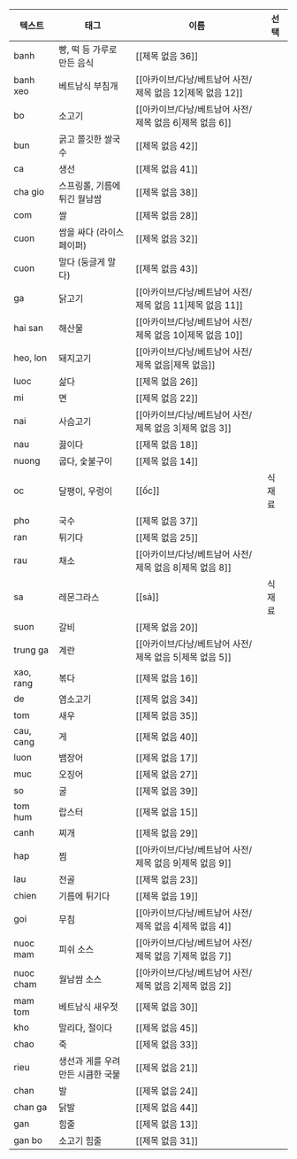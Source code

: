 |텍스트|태그|이름|선택|
|---|---|---|---|
|banh|빵, 떡 등 가루로 만든 음식|[[제목 없음 36]]||
|banh xeo|베트남식 부침개|[[아카이브/다낭/베트남어 사전/제목 없음 12\|제목 없음 12]]||
|bo|소고기|[[아카이브/다낭/베트남어 사전/제목 없음 6\|제목 없음 6]]||
|bun|굵고 쫄깃한 쌀국수|[[제목 없음 42]]||
|ca|생선|[[제목 없음 41]]||
|cha gio|스프링롤, 기름에 튀긴 월남쌈|[[제목 없음 38]]||
|com|쌀|[[제목 없음 28]]||
|cuon|쌈을 싸다 (라이스페이퍼)|[[제목 없음 32]]||
|cuon|말다 (둥글게 말다)|[[제목 없음 43]]||
|ga|닭고기|[[아카이브/다낭/베트남어 사전/제목 없음 11\|제목 없음 11]]||
|hai san|해산물|[[아카이브/다낭/베트남어 사전/제목 없음 10\|제목 없음 10]]||
|heo, lon|돼지고기|[[아카이브/다낭/베트남어 사전/제목 없음\|제목 없음]]||
|luoc|삶다|[[제목 없음 26]]||
|mi|면|[[제목 없음 22]]||
|nai|사슴고기|[[아카이브/다낭/베트남어 사전/제목 없음 3\|제목 없음 3]]||
|nau|끓이다|[[제목 없음 18]]||
|nuong|굽다, 숯불구이|[[제목 없음 14]]||
|oc|달팽이, 우렁이|[[ốc]]|식재료|
|pho|국수|[[제목 없음 37]]||
|ran|튀기다|[[제목 없음 25]]||
|rau|채소|[[아카이브/다낭/베트남어 사전/제목 없음 8\|제목 없음 8]]||
|sa|레몬그라스|[[sả]]|식재료|
|suon|갈비|[[제목 없음 20]]||
|trung ga|계란|[[아카이브/다낭/베트남어 사전/제목 없음 5\|제목 없음 5]]||
|xao, rang|볶다|[[제목 없음 16]]||
|de|염소고기|[[제목 없음 34]]||
|tom|새우|[[제목 없음 35]]||
|cau, cang|게|[[제목 없음 40]]||
|luon|뱀장어|[[제목 없음 17]]||
|muc|오징어|[[제목 없음 27]]||
|so|굴|[[제목 없음 39]]||
|tom hum|랍스터|[[제목 없음 15]]||
|canh|찌개|[[제목 없음 29]]||
|hap|찜|[[아카이브/다낭/베트남어 사전/제목 없음 9\|제목 없음 9]]||
|lau|전골|[[제목 없음 23]]||
|chien|기름에 튀기다|[[제목 없음 19]]||
|goi|무침|[[아카이브/다낭/베트남어 사전/제목 없음 4\|제목 없음 4]]||
|nuoc mam|피쉬 소스|[[아카이브/다낭/베트남어 사전/제목 없음 7\|제목 없음 7]]||
|nuoc cham|월남쌈 소스|[[아카이브/다낭/베트남어 사전/제목 없음 2\|제목 없음 2]]||
|mam tom|베트남식 새우젓|[[제목 없음 30]]||
|kho|말리다, 절이다|[[제목 없음 45]]||
|chao|죽|[[제목 없음 33]]||
|rieu|생선과 게를 우려 만든 시큼한 국물|[[제목 없음 21]]||
|chan|발|[[제목 없음 24]]||
|chan ga|닭발|[[제목 없음 44]]||
|gan|힘줄|[[제목 없음 13]]||
|gan bo|소고기 힘줄|[[제목 없음 31]]||